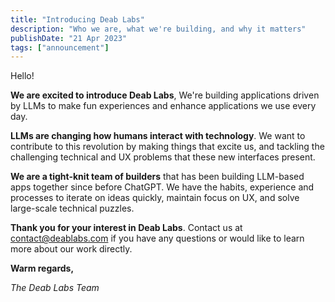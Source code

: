 ```yaml
---
title: "Introducing Deab Labs"
description: "Who we are, what we're building, and why it matters"
publishDate: "21 Apr 2023"
tags: ["announcement"]
---
```


Hello!

**We are excited to introduce Deab Labs**, We're building applications driven by LLMs to make fun experiences and enhance applications we use every day.

**LLMs are changing how humans interact with technology**. We want to contribute to this revolution by making things that excite us, and tackling the challenging technical and UX problems that these new interfaces present.

**We are a tight-knit team of builders** that has been building LLM-based apps together since before ChatGPT. We have the habits, experience and processes to iterate on ideas quickly, maintain focus on UX, and solve large-scale technical puzzles.

**Thank you for your interest in Deab Labs**. Contact us at [contact@deablabs.com](mailto:contact@deablabs.com) if you have any questions or would like to learn more about our work directly.

**Warm regards,**

_The Deab Labs Team_
